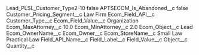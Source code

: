 <?xml version="1.0" encoding="UTF-8"?>
<CustomMetadata xmlns="http://soap.sforce.com/2006/04/metadata" xmlns:xsi="http://www.w3.org/2001/XMLSchema-instance" xmlns:xsd="http://www.w3.org/2001/XMLSchema">
    <label>Lead_PLSL_Customer_Type2-10</label>
    <protected>false</protected>
    <values>
        <field>APTSECOM_Is_Abandoned__c</field>
        <value xsi:type="xsd:boolean">false</value>
    </values>
    <values>
        <field>Customer_Pricing_Segment__c</field>
        <value xsi:type="xsd:string">Law Firm</value>
    </values>
    <values>
        <field>Ecom_Field_API__c</field>
        <value xsi:type="xsd:string">Customer_Type__c</value>
    </values>
    <values>
        <field>Ecom_Field_Value__c</field>
        <value xsi:type="xsd:string">Organization</value>
    </values>
    <values>
        <field>Ecom_MaxAttorney__c</field>
        <value xsi:type="xsd:double">10.0</value>
    </values>
    <values>
        <field>Ecom_MinAttorney__c</field>
        <value xsi:type="xsd:double">2.0</value>
    </values>
    <values>
        <field>Ecom_Object__c</field>
        <value xsi:type="xsd:string">Lead</value>
    </values>
    <values>
        <field>Ecom_OwnerName__c</field>
        <value xsi:nil="true"/>
    </values>
    <values>
        <field>Ecom_Owner__c</field>
        <value xsi:nil="true"/>
    </values>
    <values>
        <field>Ecom_StoreName__c</field>
        <value xsi:type="xsd:string">Small Law Practical Law</value>
    </values>
    <values>
        <field>Field_API_Name__c</field>
        <value xsi:nil="true"/>
    </values>
    <values>
        <field>Field_Label__c</field>
        <value xsi:nil="true"/>
    </values>
    <values>
        <field>Field_Value__c</field>
        <value xsi:nil="true"/>
    </values>
    <values>
        <field>Object__c</field>
        <value xsi:nil="true"/>
    </values>
    <values>
        <field>Quantity__c</field>
        <value xsi:nil="true"/>
    </values>
</CustomMetadata>
